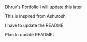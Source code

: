 Dhruv's Portfolio
i will update this later

This is inspired from Ashutosh

I have to update the README

Plan to update README:
